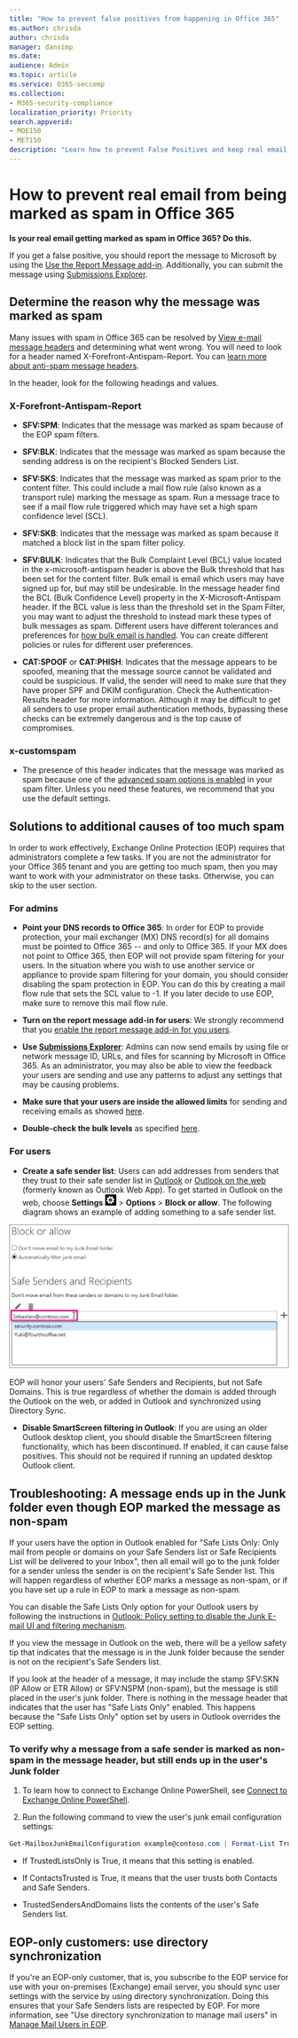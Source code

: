 ```yaml
---
title: "How to prevent false positives from happening in Office 365"
ms.author: chrisda    
author: chrisda
manager: dansimp
ms.date:
audience: Admin
ms.topic: article
ms.service: O365-seccomp
ms.collection:
- M365-security-compliance
localization_priority: Priority
search.appverid:
- MOE150
- MET150
description: "Learn how to prevent False Positives and keep real email out of junk in Office 365."
---
```


# How to prevent real email from being marked as spam in Office 365

 **Is your real email getting marked as spam in Office 365? Do this.**

If you get a false positive, you should report the message to Microsoft by using the [Use the Report Message add-in](https://support.office.com/article/b5caa9f1-cdf3-4443-af8c-ff724ea719d2). Additionally, you can submit the message using [Submissions Explorer](/security/office-365-security/admin-submission.md).

## Determine the reason why the message was marked as spam

Many issues with spam in Office 365 can be resolved by [View e-mail message headers](https://support.office.com/article/cd039382-dc6e-4264-ac74-c048563d212c) and determining what went wrong. You will need to look for a header named X-Forefront-Antispam-Report. You can [learn more about anti-spam message headers](https://technet.microsoft.com/library/dn205071%28v=exchg.150%29.aspx).

In the header, look for the following headings and values.

### X-Forefront-Antispam-Report

- **SFV:SPM**: Indicates that the message was marked as spam because of the EOP spam filters.

- **SFV:BLK**: Indicates that the message was marked as spam because the sending address is on the recipient's Blocked Senders List.

- **SFV:SKS**: Indicates that the message was marked as spam prior to the content filter. This could include a mail flow rule (also known as a transport rule) marking the message as spam. Run a message trace to see if a mail flow rule triggered which may have set a high spam confidence level (SCL).

- **SFV:SKB**: Indicates that the message was marked as spam because it matched a block list in the spam filter policy.

- **SFV:BULK**: Indicates that the Bulk Complaint Level (BCL) value located in the x-microsoft-antispam header is above the Bulk threshold that has been set for the content filter. Bulk email is email which users may have signed up for, but may still be undesirable. In the message header find the BCL (Bulk Confidence Level) property in the X-Microsoft-Antispam header. If the BCL value is less than the threshold set in the Spam Filter, you may want to adjust the threshold to instead mark these types of bulk messages as spam. Different users have different tolerances and preferences for [how bulk email is handled](https://docs.microsoft.com/microsoft-365/security/office-365-security/bulk-complaint-level-values). You can create different policies or rules for different user preferences.

- **CAT:SPOOF** or **CAT:PHISH**: Indicates that the message appears to be spoofed, meaning that the message source cannot be validated and could be suspicious. If valid, the sender will need to make sure that they have proper SPF and DKIM configuration. Check the Authentication-Results header for more information. Although it may be difficult to get all senders to use proper email authentication methods, bypassing these checks can be extremely dangerous and is the top cause of compromises.

### x-customspam

- The presence of this header indicates that the message was marked as spam because one of the [advanced spam options is enabled](https://technet.microsoft.com/library/jj200750%28v=exchg.150%29.aspx) in your spam filter. Unless you need these features, we recommend that you use the default settings.

## Solutions to additional causes of too much spam

In order to work effectively, Exchange Online Protection (EOP) requires that administrators complete a few tasks. If you are not the administrator for your Office 365 tenant and you are getting too much spam, then you may want to work with your administrator on these tasks. Otherwise, you can skip to the user section.

### For admins

- **Point your DNS records to Office 365**: In order for EOP to provide protection, your mail exchanger (MX) DNS record(s) for all domains must be pointed to Office 365 -- and only to Office 365. If your MX does not point to Office 365, then EOP will not provide spam filtering for your users. In the situation where you wish to use another service or appliance to provide spam filtering for your domain, you should consider disabling the spam protection in EOP. You can do this by creating a mail flow rule that sets the SCL value to -1. If you later decide to use EOP, make sure to remove this mail flow rule.

- **Turn on the report message add-in for users**: We strongly recommend that you [enable the report message add-in for you users](/security/office-365-security/enable-the-report-message-add-in.md).

- **Use [Submissions Explorer](/security/office-365-security/admin-submission.md)**: Admins can now send emails by using file or network message ID, URLs, and files for scanning by Microsoft in Office 365. As an administrator, you may also be able to view the feedback your users are sending and use any patterns to adjust any settings that may be causing problems.

- **Make sure that your users are inside the allowed limits** for sending and receiving emails as showed [here](https://docs.microsoft.com/en-us/office365/servicedescriptions/exchange-online-service-description/exchange-online-limits).

- **Double-check the bulk levels** as specified [here](/security/office-365-security/bulk-complaint-level-values.md).

### For users

- **Create a safe sender list**: Users can add addresses from senders that they trust to their safe sender list in [Outlook](https://go.microsoft.com/fwlink/p/?LinkId=270065) or [Outlook on the web](https://go.microsoft.com/fwlink/p/?LinkId=294862) (formerly known as Outlook Web App). To get started in Outlook on the web, choose **Settings** ![ConfigureAPowerBIAnalysisServicesConnector_settingsIcon](media/24bd5467-c8d2-4936-9c37-a179bd0e21ec.png) \> **Options** \> **Block or allow**. The following diagram shows an example of adding something to a safe sender list.

![Adding a safe sender in Outlook on the web](media/8de6b24e-429e-4e8f-8ce8-53ba659cbfcb.png)

EOP will honor your users' Safe Senders and Recipients, but not Safe Domains. This is true regardless of whether the domain is added through the Outlook on the web, or added in Outlook and synchronized using Directory Sync.

- **Disable SmartScreen filtering in Outlook**: If you are using an older Outlook desktop client, you should disable the SmartScreen filtering functionality, which has been discontinued. If enabled, it can cause false positives. This should not be required if running an updated desktop Outlook client.

## Troubleshooting: A message ends up in the Junk folder even though EOP marked the message as non-spam

If your users have the option in Outlook enabled for "Safe Lists Only: Only mail from people or domains on your Safe Senders list or Safe Recipients List will be delivered to your Inbox", then all email will go to the junk folder for a sender unless the sender is on the recipient's Safe Sender list. This will happen regardless of whether EOP marks a message as non-spam, or if you have set up a rule in EOP to mark a message as non-spam.

You can disable the Safe Lists Only option for your Outlook users by following the instructions in [Outlook: Policy setting to disable the Junk E-mail UI and filtering mechanism](https://support.microsoft.com/en-us/kb/2180568).

If you view the message in Outlook on the web, there will be a yellow safety tip that indicates that the message is in the Junk folder because the sender is not on the recipient's Safe Senders list.

If you look at the header of a message, it may include the stamp SFV:SKN (IP Allow or ETR Allow) or SFV:NSPM (non-spam), but the message is still placed in the user's junk folder. There is nothing in the message header that indicates that the user has "Safe Lists Only" enabled. This happens because the "Safe Lists Only" option set by users in Outlook overrides the EOP setting.

### To verify why a message from a safe sender is marked as non-spam in the message header, but still ends up in the user's Junk folder

1. To learn how to connect to Exchange Online PowerShell, see [Connect to Exchange Online PowerShell](https://go.microsoft.com/fwlink/p/?LinkId=396554).

2. Run the following command to view the user's junk email configuration settings:

  ```Powershell
  Get-MailboxJunkEmailConfiguration example@contoso.com | Format-List TrustedListsOnly,ContactsTrusted,TrustedSendersAndDomains
  ```

- If TrustedListsOnly is True, it means that this setting is enabled.

- If ContactsTrusted is True, it means that the user trusts both Contacts and Safe Senders.

- TrustedSendersAndDomains lists the contents of the user's Safe Senders list.

## EOP-only customers: use directory synchronization

If you're an EOP-only customer, that is, you subscribe to the EOP service for use with your on-premises (Exchange) email server, you should sync user settings with the service by using directory synchronization. Doing this ensures that your Safe Senders lists are respected by EOP. For more information, see "Use directory synchronization to manage mail users" in [Manage Mail Users in EOP](https://go.microsoft.com/fwlink/?LinkId=534098).
